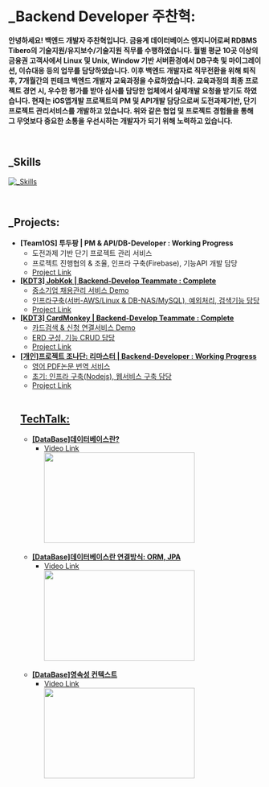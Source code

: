 <h1>
  <a>_Backend Developer 주찬혁:</a>
</h1>

<b> 안녕하세요! 백엔드 개발자 주찬혁입니다.
금융계 데이터베이스 엔지니어로써 RDBMS Tibero의 기술지원/유지보수/기술지원 직무를 수행하였습니다.
월별 평균 10곳 이상의 금융권 고객사에서 Linux 및 Unix, Window 기반 서버환경에서 DB구축 및 마이그레이션, 이슈대응 등의 업무를 담당하였습니다.
이후 백엔드 개발자로 직무전환을 위해 퇴직 후, 7개월간의 핀테크 백엔드 개발자 교육과정을 수료하였습니다.
교육과정의 최종 프로젝트 경연 시, 우수한 평가를 받아 심사를 담당한 업체에서 실제개발 요청을 받기도 하였습니다.
현재는 iOS앱개발 프로젝트의 PM 및 API개발 담당으로써 도전과제기반, 단기 프로젝트 관리서비스를 개발하고 있습니다. 
위와 같은 협업 및 프로젝트 경험들을 통해 그 무엇보다 중요한 소통을 우선시하는 개발자가 되기 위해 노력하고 있습니다. </b>

<br>

<h2 align="left">_Skills</h2>

[![_Skills](https://skillicons.dev/icons?i=java,swift,py,spring,aws,linux,mysql,git,github)](https://skillicons.dev)

<br>

<h2 align="left">_Projects:</h2>

<ul class="roman">

  <li><b>[Team1OS] 투두팡 | PM & API/DB-Developer : Working Progress </b>
      <ul class="square">
         <li>도전과제 기반 단기 프로젝트 관리 서비스</li>
         <li>프로젝트 진행협의 & 조율, 인프라 구축(Firebase), 기능API 개발 담당</li>
         <li><a href="https://github.com/crossbell8368/TodoPang_fork" target="_blank">Project Link</li>
      </ul>
   </li>
  
  <li><b>[KDT3] JobKok | Backend-Develop Teammate : Complete</b>
      <ul class="square">
         <li>중소기업 채용관리 서비스 Demo</li>
         <li>인프라구축(서버-AWS/Linux & DB-NAS/MySQL), 예외처리, 검색기능 담당</li>
         <li><a href="https://github.com/crossbell8368/KDT3_Final" target="_blank">Project Link</li>
      </ul>
   </li>
  
  
  <li><b>[KDT3] CardMonkey | Backend-Develop Teammate : Complete </b>
      <ul class="square">
         <li>카드검색 & 신청 연결서비스 Demo</li>
         <li>ERD 구성, 기능 CRUD 담당</li>
         <li><a href="https://github.com/crossbell8368/KDT3_CardMonkey" target="_blank">Project Link</li>
      </ul>
   </li>
  
  <li><b>[개인]프로젝트 조나단: 리마스터 | Backend-Developer : Working Progress </b>
      <ul class="square">
         <li>영어 PDF논문 번역 서비스</li>
         <li>초기: 인프라 구축(Nodejs), 웹서비스 구축 담당</li>
         <li><a href="https://github.com/crossbell8368/KDT3_CardMonkey" target="_blank">Project Link</li>
      </ul>
   </li>
   
<br>

<h2 align="left">TechTalk:</h2>
<ul class="roman">
   <li><b>[DataBase]데이터베이스란?</b>
      <ul class="square">
         <li><a href="https://serverjoo.synology.me:10532/vs/sharing/4p1frs1w#!bW92aWUtMTM0NA==" target="_blank">Video Link</li>
         <img src="https://github.com/crossbell8368/crossbell8368/assets/50852143/d69ebf9c-f38f-4cd9-b7f2-0e41e8381107" width="300" height="180" />
      </ul>
   </li>
   <br>
 
   <li><b>[DataBase]데이터베이스란 연결방식: ORM, JPA</b>
      <ul class="square">
         <li><a href="https://serverjoo.synology.me:10532/vs/sharing/4p1frs1w#!bW92aWUtMTM1MA==" target="_blank">Video Link</li>
         <img src="https://github.com/crossbell8368/crossbell8368/assets/50852143/30c51111-43d3-4fdc-9f19-8ee48371b5b8" width="300" height="180" />
      </ul>
   </li>
   <br>
 
   <li><b>[DataBase]영속성 컨텍스트</b>
      <ul class="square">
         <li><a href="https://serverjoo.synology.me:10532/vs/sharing/4p1frs1w#!bW92aWUtMTM1Nw==" target="_blank">Video Link</li>
         <img src="https://github.com/crossbell8368/crossbell8368/assets/50852143/f1c3c0ee-f5eb-4b89-b6ae-1d760de44da8" width="300" height="180" />
      </ul>
 </li>
 

<!--
**crossbell8368/crossbell8368** is a ✨ _special_ ✨ repository because its `README.md` (this file) appears on your GitHub profile.

Here are some ideas to get you started:

- 🔭 I’m currently working on ...
- 🌱 I’m currently learning ...
- 👯 I’m looking to collaborate on ...
- 🤔 I’m looking for help with ...
- 💬 Ask me about ...
- 📫 How to reach me: ...
- 😄 Pronouns: ...
- ⚡ Fun fact: ...
-->
